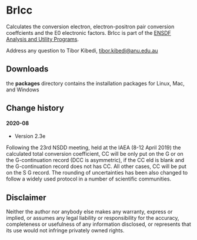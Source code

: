 # BrIcc
Calculates the conversion electron, electron-positron pair conversion coeffcients and the E0 electronic factors. BrIcc is part of the [ENSDF Analysis and Utility Programs](https://nds.iaea.org/public/ensdf_pgm/).

Address any question to Tibor Kibedi, tibor.kibedi@anu.edu.au

## Downloads
the **packages** directory contains the installation packages for Linux, Mac, and Windows 

## Change history

#### 2020-08
* Version 2.3e

Following the 23rd NSDD meeting, held at the IAEA (8-12 April 2019) the calculated total conversion coefficient, CC will be only put on the G or on the G-continuation record (DCC is asymmetric), if the CC eld is blank and the G-continuation record does not has CC. All other cases, CC will be put on the S G record. The rounding of uncertainties has been also changed to follow a widely used protocol in a number of scientific communities.

## Disclaimer

Neither the author nor anybody else makes any warranty, express or implied, or assumes any legal liability or responsibility for the accuracy, completeness or usefulness of any information disclosed, or represents that its use would not infringe privately owned rights.
